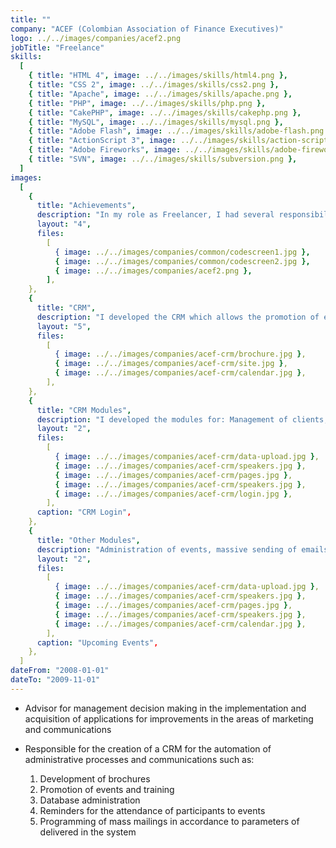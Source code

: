 ```yaml
---
title: ""
company: "ACEF (Colombian Association of Finance Executives)"
logo: ../../images/companies/acef2.png
jobTitle: "Freelance"
skills:
  [
    { title: "HTML 4", image: ../../images/skills/html4.png },
    { title: "CSS 2", image: ../../images/skills/css2.png },
    { title: "Apache", image: ../../images/skills/apache.png },
    { title: "PHP", image: ../../images/skills/php.png },
    { title: "CakePHP", image: ../../images/skills/cakephp.png },
    { title: "MySQL", image: ../../images/skills/mysql.png },
    { title: "Adobe Flash", image: ../../images/skills/adobe-flash.png },
    { title: "ActionScript 3", image: ../../images/skills/action-script.png },
    { title: "Adobe Fireworks", image: ../../images/skills/adobe-firework.png },
    { title: "SVN", image: ../../images/skills/subversion.png },
  ]
images:
  [
    {
      title: "Achievements",
      description: "In my role as Freelancer, I had several responsibilities among them, to evaluate and recommend different apps for improvements in the area of E-Marketing.",
      layout: "4",
      files:
        [
          { image: ../../images/companies/common/codescreen1.jpg },
          { image: ../../images/companies/common/codescreen2.jpg },
          { image: ../../images/companies/acef2.png },
        ],
    },
    {
      title: "CRM",
      description: "I developed the CRM which allows the promotion of events, connect the information of the seminars with the content of the page and allows the registration of the participants to the events from the registration form of each event.",
      layout: "5",
      files:
        [
          { image: ../../images/companies/acef-crm/brochure.jpg },
          { image: ../../images/companies/acef-crm/site.jpg },
          { image: ../../images/companies/acef-crm/calendar.jpg },
        ],
    },
    {
      title: "CRM Modules",
      description: "I developed the modules for: Management of clients, massive load of contacts to the DB, speaker resumes management.",
      layout: "2",
      files:
        [
          { image: ../../images/companies/acef-crm/data-upload.jpg },
          { image: ../../images/companies/acef-crm/speakers.jpg },
          { image: ../../images/companies/acef-crm/pages.jpg },
          { image: ../../images/companies/acef-crm/speakers.jpg },
          { image: ../../images/companies/acef-crm/login.jpg },
        ],
      caption: "CRM Login",
    },
    {
      title: "Other Modules",
      description: "Administration of events, massive sending of emails, reminder emails to the participants, sending of virtual material after the realization of each event.",
      layout: "2",
      files:
        [
          { image: ../../images/companies/acef-crm/data-upload.jpg },
          { image: ../../images/companies/acef-crm/speakers.jpg },
          { image: ../../images/companies/acef-crm/pages.jpg },
          { image: ../../images/companies/acef-crm/speakers.jpg },
          { image: ../../images/companies/acef-crm/calendar.jpg },
        ],
      caption: "Upcoming Events",
    },
  ]
dateFrom: "2008-01-01"
dateTo: "2009-11-01"
---
```


- Advisor for management decision making in the implementation and acquisition of applications for improvements in the areas of marketing and communications
- Responsible for the creation of a CRM for the automation of administrative processes and communications such as:

  1. Development of brochures
  2. Promotion of events and training
  3. Database administration
  4. Reminders for the attendance of participants to events
  5. Programming of mass mailings in accordance to parameters of delivered in the system
